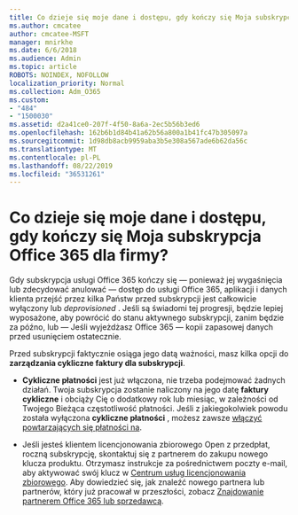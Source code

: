 ```yaml
---
title: Co dzieje się moje dane i dostępu, gdy kończy się Moja subskrypcja Office 365 dla firmy?
ms.author: cmcatee
author: cmcatee-MSFT
manager: mnirkhe
ms.date: 6/6/2018
ms.audience: Admin
ms.topic: article
ROBOTS: NOINDEX, NOFOLLOW
localization_priority: Normal
ms.collection: Adm_O365
ms.custom:
- "484"
- "1500030"
ms.assetid: d2a41ce0-207f-4f50-8a6a-2ec5b56b3ed6
ms.openlocfilehash: 162b6b1d84b41a62b56a800a1b41fc47b305097a
ms.sourcegitcommit: 1d98db8acb9959aba3b5e308a567ade6b62da56c
ms.translationtype: MT
ms.contentlocale: pl-PL
ms.lasthandoff: 08/22/2019
ms.locfileid: "36531261"
---
```

# <a name="what-happens-to-my-data-and-access-when-my-office-365-for-business-subscription-ends"></a>Co dzieje się moje dane i dostępu, gdy kończy się Moja subskrypcja Office 365 dla firmy?

Gdy subskrypcja usługi Office 365 kończy się — ponieważ jej wygaśnięcia lub zdecydować anulować — dostęp do usługi Office 365, aplikacji i danych klienta przejść przez kilka Państw przed subskrypcji jest całkowicie wyłączony lub *deprovisioned*  . Jeśli są świadomi tej progresji, będzie lepiej wyposażone, aby powrócić do stanu aktywnego subskrypcji, zanim będzie za późno, lub — Jeśli wyjeżdżasz Office 365 — kopii zapasowej danych przed usunięciem ostatecznie.
  
Przed subskrypcji faktycznie osiąga jego datą ważności, masz kilka opcji do **zarządzania cykliczne faktury dla subskrypcji**.
  
- **Cykliczne płatności** jest już włączona, nie trzeba podejmować żadnych działań. Twoja subskrypcja zostanie naliczony na jego datę **faktury cykliczne** i obciąży Cię o dodatkowy rok lub miesiąc, w zależności od Twojego Bieżąca częstotliwość płatności. Jeśli z jakiegokolwiek powodu została wyłączona **cykliczne płatności** , możesz zawsze [włączyć powtarzających się płatności na](https://docs.microsoft.com/office365/admin/subscriptions-and-billing/renew-your-subscription#turn-recurring-billing-off-or-on).

- Jeśli jesteś klientem licencjonowania zbiorowego Open z przedpłat, roczną subskrypcję, skontaktuj się z partnerem do zakupu nowego klucza produktu. Otrzymasz instrukcje za pośrednictwem poczty e-mail, aby aktywować swój klucz w [Centrum usług licencjonowania zbiorowego](https://go.microsoft.com/fwlink/p/?LinkID=282016). Aby dowiedzieć się, jak znaleźć nowego partnera lub partnerów, który już pracował w przeszłości, zobacz [Znajdowanie partnerem Office 365 lub sprzedawcą](https://docs.microsoft.com/office365/admin/manage/find-your-partner-or-reseller).
